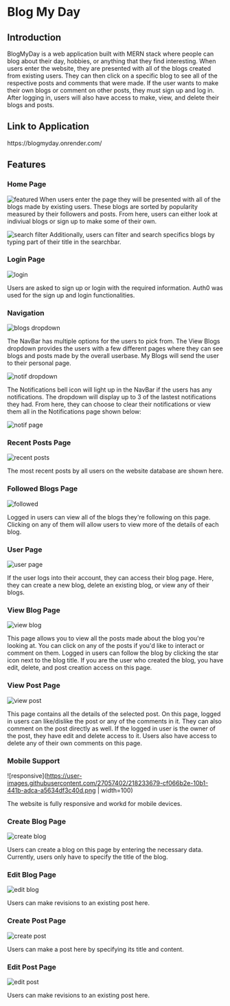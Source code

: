 # Blog My Day


<h2>Introduction</h2>
BlogMyDay is a web application built with MERN stack where people can blog about their day, hobbies, or anything that they find interesting. When users enter the website, they are presented with all of the blogs created from existing users. They can then click on a specific blog to see all of the respective posts and comments that were made. If the user wants to make their own blogs or comment on other posts, they must sign up and log in. After logging in, users will also have access to make, view, and delete their blogs and posts.


<h2>Link to Application</h2>
https://blogmyday.onrender.com/


Features
----
### Home Page

![featured](https://user-images.githubusercontent.com/27057402/218233601-d1e35bdb-6119-4c04-baa3-3e2f70119bce.PNG)
When users enter the page they will be presented with all of the blogs made by existing users. These blogs are sorted by popularity measured by their followers and posts. From here, users can either look at indiviual blogs or sign up to make some of their own.

![search filter](https://user-images.githubusercontent.com/27057402/218233612-d3fb8a8e-9624-43a2-83b2-1ca7abbb8747.PNG)
Additionally, users can filter and search specifics blogs by typing part of their title in the searchbar.

### Login Page

![login](https://user-images.githubusercontent.com/27057402/214251560-203ebc56-21de-42a0-ab88-505842b00187.PNG)

Users are asked to sign up or login with the required information. Auth0 was used for the sign up and login functionalities.

### Navigation

![blogs dropdown](https://user-images.githubusercontent.com/27057402/218233617-4ffdcd01-8fea-4f88-80d9-75434bbe2d9b.png)

The NavBar has multiple options for the users to pick from. The View Blogs dropdown provides the users with a few different pages where they can see blogs and posts made by the overall userbase. My Blogs will send the user to their personal page. 

![notif dropdown](https://user-images.githubusercontent.com/27057402/218233620-bee24331-e403-4eef-9a9a-3e6e96de9b26.png)

The Notifications bell icon will light up in the NavBar if the users has any notifications. The dropdown will display up to 3 of the lastest notifications they had. From here, they can choose to clear their notifications or view them all in the Notifications page shown below:

![notif page](https://user-images.githubusercontent.com/27057402/218233622-04546159-84a1-41a1-8398-eb826be968cd.PNG)

### Recent Posts Page

![recent posts](https://user-images.githubusercontent.com/27057402/218233625-89812c27-7d33-48c0-99b0-d1910db93401.PNG)

The most recent posts by all users on the website database are shown here.

### Followed Blogs Page

![followed](https://user-images.githubusercontent.com/27057402/218233630-54287603-3618-44f7-9da8-5a32a46031d5.PNG)

Logged in users can view all of the blogs they're following on this page. Clicking on any of them will allow users to view more of the details of each blog.

### User Page

![user page](https://user-images.githubusercontent.com/27057402/218233633-1f03d71f-37d0-4346-96be-568f93be3f13.PNG)

If the user logs into their account, they can access their blog page. Here, they can create a new blog, delete an existing blog, or view any of their blogs.

### View Blog Page 

![view blog](https://user-images.githubusercontent.com/27057402/218233637-5621569d-3e02-4ba9-b0b7-0b9223bce73c.PNG)

This page allows you to view all the posts made about the blog you're looking at. You can click on any of the posts if you'd like to interact or comment on them. Logged in users can follow the blog by clicking the star icon next to the blog title. If you are the user who created the blog, you have edit, delete, and post creation access on this page.

### View Post Page

![view post](https://user-images.githubusercontent.com/27057402/218233641-da290be1-fbd7-41a7-839d-565e9d057fd4.PNG)

This page contains all the details of the selected post. On this page, logged in users can like/dislike the post or any of the comments in it. They can also comment on the post directly as well. If the logged in user is the owner of the post, they have edit and delete access to it. Users also have access to delete any of their own comments on this page.

### Mobile Support

![responsive](https://user-images.githubusercontent.com/27057402/218233679-cf066b2e-10b1-441b-adca-a5634df3c40d.png | width=100)

The website is fully responsive and workd for mobile devices.

### Create Blog Page 

![create blog](https://user-images.githubusercontent.com/27057402/218233645-e9b52201-1d49-4c2c-9f80-c6670ae78294.PNG)

Users can create a blog on this page by entering the necessary data. Currently, users only have to specify the title of the blog.

### Edit Blog Page 

![edit blog](https://user-images.githubusercontent.com/27057402/218233650-7f12fbd5-918a-4ec2-a879-c98f5d868e50.PNG)

Users can make revisions to an existing post here.

### Create Post Page 

![create post](https://user-images.githubusercontent.com/27057402/218233653-118ac60c-c2ad-4c13-b4c1-d151292890f6.PNG)

Users can make a post here by specifying its title and content.

### Edit Post Page 

![edit post](https://user-images.githubusercontent.com/27057402/218233654-9f493146-8ce6-4c90-af23-1466b0c5273b.PNG)

Users can make revisions to an existing post here.
